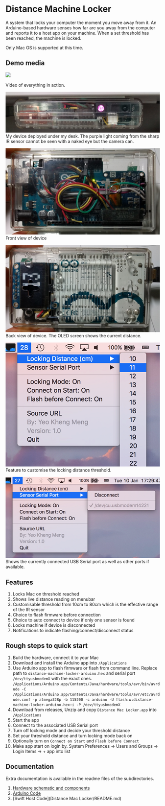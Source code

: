 # Distance Machine Locker

A system that locks your computer the moment you move away from it. An Arduino-based hardware senses how far are you away from the computer and reports it to a host app on your machine. When a set threshold has been reached, the machine is locked.

Only Mac OS is supported at this time.

## Demo media

[![](http://img.youtube.com/vi/mWyIHkdfHz4/0.jpg)](https://www.youtube.com/watch?v=mWyIHkdfHz4)

Video of everything in action.

![Screen](images/deployed.jpg)
My device deployed under my desk. The purple light coming from the sharp IR sensor cannot be seen with a naked eye but the camera can.

![Screen](images/front.jpg)
Front view of device

![Screen](images/back.jpg)
Back view of device. The OLED screen shows the current distance.

![Screen](images/app-distance-setting.png)
Feature to customise the locking distance threshold.

![Screen](images/app-usb-setting.png)
Shows the currently connected USB Serial port as well as other ports if available.

## Features

1. Locks Mac on threshold reached
2. Shows live distance reading on menubar
3. Customisable threshold from 10cm to 80cm which is the effective range of the IR sensor
4. Choice to flash firmware before connection
5. Choice to auto connect to device if only one sensor is found
6. Locks machine if device is disconnected
7. Notifications to indicate flashing/connect/disconnect status

## Rough steps to quick start

1. Build the hardware, connect it to your Mac
2. Download and install the Arduino app into `/Applications`
2. Use Arduino app to flash firmware or flash from command line. Replace path to `distance-machine-locker-arduino.hex` and serial port `/dev/ttyusbmodemX` with the exact ones. `/Applications/Arduino.app/Contents/Java/hardware/tools/avr/bin/avrdude -C /Applications/Arduino.app/Contents/Java/hardware/tools/avr/etc/avrdude.conf -p atmega328p -b 115200 -c arduino -U flash:w:distance-machine-locker-arduino.hex:i -P /dev/ttyusbmodemX`
3. Download from releases, Unzip and copy `Distance Mac Locker.app` into `/Applications`
4. Start the app
5. Connect to the associated USB Serial port
6. Turn off locking mode and decide your threshold distance
7. Set your threshold distance and turn locking mode back on
8. Optionally turn on `Connect on Start` and `Flash before Connect`
9. Make app start on login by. System Preferences -> Users and Groups -> Login Items -> + app into list

## Documentation

Extra documentation is available in the readme files of the subdirectories.

1. [Hardware schematic and components](schematic/README.md)
2. [Arduino Code](distance-machine-locker-arduino/README.md)
3. [Swift Host Code](Distance Mac Locker/README.md)

